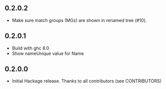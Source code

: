 0.2.0.2
-------
* Make sure match groups (MGs) are shown in renamed tree (#10).

0.2.0.1
-------
* Build with ghc 8.0
* Show nameUnique value for Name

0.2.0.0
-------
* Initial Hackage release. Thanks to all contributors (see CONTRIBUTORS)
